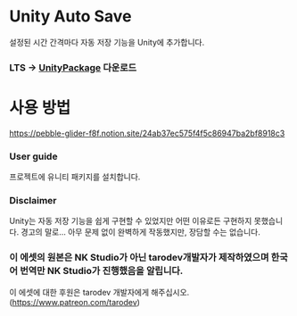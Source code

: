 # Unity Auto Save
설정된 시간 간격마다 자동 저장 기능을 Unity에 추가합니다.

### LTS -> [UnityPackage](https://github.com/NK-Studio/Unity-AutoSave/releases) 다운로드

# 사용 방법  
https://pebble-glider-f8f.notion.site/24ab37ec575f4f5c86947ba2bf8918c3

### User guide<br>
프로젝트에 유니티 패키지를 설치합니다.

### Disclaimer
Unity는 자동 저장 기능을 쉽게 구현할 수 있었지만 어떤 이유로든 구현하지 못했습니다. 경고의 말로... 아무 문제 없이 완벽하게 작동했지만, 장담할 수는 없습니다.

### 이 에셋의 원본은 NK Studio가 아닌 tarodev개발자가 제작하였으며 한국어 번역만 NK Studio가 진행했음을 알립니다.
이 에셋에 대한 후원은 tarodev 개발자에게 해주십시오.(https://www.patreon.com/tarodev)

